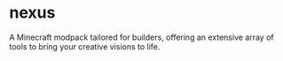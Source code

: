 # nexus
A Minecraft modpack tailored for builders, offering an extensive array of tools to bring your creative visions to life.
